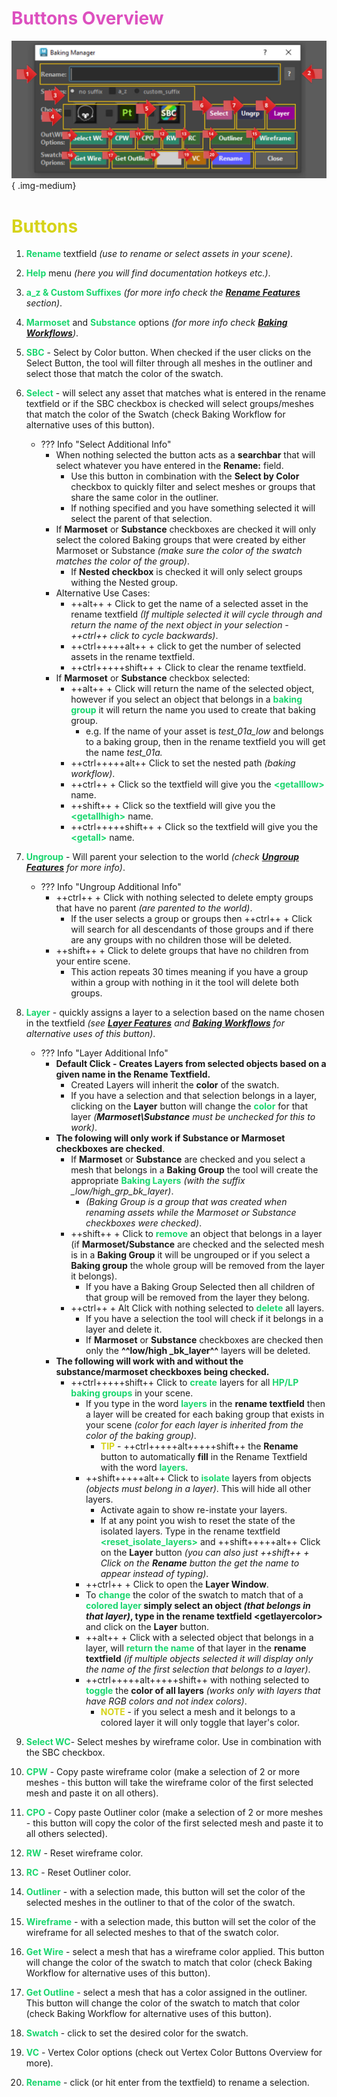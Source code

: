 
# **<span style="color:rgb(221, 80, 191);">Buttons Overview</span>**

![Buttons Overview 1](images/BM_Buttons_Overview_1.jpg){ .img-medium}

# **<span style="color:rgb(214, 211, 25);">Buttons</span>**

1. <span style="color:rgb(25, 214, 110);">**Rename**</span> textfield *(use to rename or select assets in your scene)*.
2. <span style="color:rgb(25, 214, 110);">**Help**</span> menu *(here you will find documentation hotkeys etc.)*.
3. <span style="color:rgb(25, 214, 110);">**a_z & Custom Suffixes**</span> *(for more info check the [**Rename Features**](../Baking%20Manager/Rename%20Features.md) section)*.
4. <span style="color:rgb(25, 214, 110);">**Marmoset**</span>  and <span style="color:rgb(25, 214, 110);">**Substance**</span> options *(for more info check [**Baking Workflows**](../Baking%20Manager/Baking_workflow/index.md))*.
5. <span style="color:rgb(25, 214, 110);">**SBC**</span> - Select by Color button. When checked if the user clicks on the Select Button, the tool will filter through all meshes in the outliner and select those that match the color of the swatch.
6. <span style="color:rgb(25, 214, 110);">**Select**</span> - will select any asset that matches what is entered in the rename textfield or if the SBC checkbox is checked will select groups/meshes that match the color of the Swatch (check Baking Workflow for alternative uses of this button).
    *  ??? Info "Select Additional Info"
        * When nothing selected the button acts as a **searchbar** that will select whatever you have entered in the **Rename:** field.
            * Use this button in combination with the **Select by Color** checkbox to quickly filter and select meshes or groups that share the same color in the outliner.
            * If nothing specified and you have something selected it will select the parent of that selection.
        * If **Marmoset** or **Substance** checkboxes are checked it will only select the colored Baking groups that were created by either Marmoset or Substance *(make sure the color of the swatch matches the color of the group)*.
            * If **Nested checkbox** is checked it will only select groups withing the Nested group.
        * Alternative Use Cases: 
            * ++alt++ + Click to get the name of a selected asset  in the rename textfield *(If multiple selected it will cycle through and return the name of the next object in your selection - ++ctrl++ click to cycle backwards)*.
            * ++ctrl+++++alt++ + click to get the number of selected assets in the rename textfield.
            * ++ctrl+++++shift++ + Click to clear the rename textfield.
        * If **Marmoset** or **Substance** checkbox selected:
            * ++alt++ + Click will return the name of the selected object, however if you select an object that belongs in a <span style="color:rgb(25, 214, 110);">**baking group**</span> it will return the name you used to create that baking group.
                * e.g. If the name of your asset is *test_01a_low* and belongs to a baking group, then in the rename textfield you will get the name *test_01a.*
            * ++ctrl+++++alt++ Click to set the nested path *(baking workflow)*.
            * ++ctrl++ + Click so the textfield will give you the <span style="color:rgb(25, 214, 110);">**&lt;getalllow&gt;**</span> name.
            * ++shift++ + Click so the textfield will give you the <span style="color:rgb(25, 214, 110);">**&lt;getallhigh&gt;**</span> name.
            * ++ctrl+++++shift++ + Click so the textfield will give you the <span style="color:rgb(25, 214, 110);">**&lt;getall&gt;**</span> name.
    
7. <span style="color:rgb(25, 214, 110);">**Ungroup**</span> - Will parent your selection to the world *(check [**Ungroup Features**](../Baking%20Manager/Ungroup%20Features.md) for more info)*.
    * ??? Info "Ungroup Additional Info"
        * ++ctrl++ + Click with nothing selected to delete empty groups that have no parent *(are parented to the world)*.
            * If the user selects a group or groups then ++ctrl++ + Click will search for all descendants of those groups and if there are any groups with no children those will be deleted.
        * ++shift++ + Click to delete groups that have no children from your entire scene.
            * This action repeats 30 times meaning if you have a group within a group with nothing in it the tool will delete both groups.
8. <span style="color:rgb(25, 214, 110);">**Layer**</span> - quickly assigns a layer to a selection based on the name chosen in the textfield *(see [**Layer Features**](../Baking%20Manager/Layers%20Button%20Overview.md) and  [**Baking Workflows**](../Baking%20Manager/Baking_workflow/index.md) for alternative uses of this button)*.
    * ??? Info "Layer Additional Info"
        * **Default Click - Creates Layers from selected objects based on a given **name** in the Rename Textfield.**
            * Created Layers will inherit the **color** of the swatch.
            * If you have a selection and that selection belongs in a layer, clicking on the **Layer** button will change the <span style="color:rgb(25, 214, 110);">**color**</span> for that layer *(**Marmoset\Substance** must be unchecked for this to work)*.
        * **The folowing will only work if Substance or Marmoset checkboxes are checked**.
            * If **Marmoset** or **Substance** are checked and you select a mesh that belongs in a **Baking Group** the tool will create the appropriate <span style="color:rgb(25, 214, 110);">**Baking Layers**</span> *(with the suffix _low/high_grp_bk_layer)*.
                * *(Baking Group is a group that was created when renaming assets while the Marmoset or Substance checkboxes were checked)*.
            * ++shift++ + Click to <span style="color:rgb(25, 214, 110);">**remove**</span> an object that belongs in a layer (if **Marmoset/Substance** are checked and the selected mesh is in a **Baking Group** it will be ungrouped or if you select a **Baking group** the whole group will be removed from the layer it belongs).             
                * If you have a Baking Group Selected then all children of that group will be removed from the layer they belong.
            * ++ctrl++ + Alt Click with nothing selected to  <span style="color:rgb(25, 214, 110);">**delete**</span> all layers.
                * If you have a selection the tool will check if it belongs in a layer and delete it. 
                * If **Marmoset** or **Substance** checkboxes are checked then only the **^^low/high _bk_layer^^** layers will be deleted.
        * **The following will work with and without the substance/marmoset checkboxes being checked.**
            * ++ctrl+++++shift++ Click to <span style="color:rgb(25, 214, 110);">**create**</span> layers for all <span style="color:rgb(25, 214, 110);">**HP/LP baking groups**</span> in your scene. 
                * If you type in the word <span style="color:rgb(25, 214, 110);">**layers**</span> in the **rename textfield** then a layer will be created for each baking group that exists in your scene *(color for each layer is inherited from the color of the baking group)*. 
                    * <span style="color:rgb(214, 211, 25);">**TIP**</span> - ++ctrl+++++alt+++++shift++ the **Rename** button to automatically **fill** in the Rename Textfield with the word <span style="color:rgb(25, 214, 110);">**layers**</span>.
                * ++shift+++++alt++ Click to <span style="color:rgb(25, 214, 110);">**isolate**</span> layers from objects *(objects must belong in a layer)*. This will hide all other layers. 
                    * Activate again to show re-instate your layers.
                    * If at any point you wish to reset the state of the isolated layers. Type in the rename textfield <span style="color:rgb(25, 214, 110);">**&lt;reset_isolate_layers&gt;**</span> and ++shift+++++alt++ Click on the **Layer** button *(you can also just ++shift++ + Click on the **Rename** button the get the name to appear instead of typing)*.
                * ++ctrl++ + Click to open the **Layer Window**.
                * To <span style="color:rgb(25, 214, 110);">**change**</span> the color of the swatch to match that of a <span style="color:rgb(25, 214, 110);">**colored layer **</span> simply select an object *(that belongs in that layer)*, type in the rename textfield <span style="color:rgb(25, 214, 110);">**&lt;getlayercolor&gt;**</span> and click on the **Layer** button.
                * ++alt++ + Click with a selected object that belongs in a layer, will <span style="color:rgb(25, 214, 110);">**return the name**</span> of that layer in the **rename textfield** *(if multiple objects selected it will display only the name of the first selection that belongs to a layer)*.
                * ++ctrl+++++alt+++++shift++ with nothing selected to <span style="color:rgb(25, 214, 110);">**toggle**</span> the **color of all layers** *(works only with layers that have RGB colors and not index colors)*. 
                    * <span style="color:rgb(214, 211, 25);">**NOTE**</span> - if you select a mesh and it belongs to a colored layer it will only toggle that layer's color.
9. <span style="color:rgb(25, 214, 110);">**Select WC**</span>- Select meshes by wireframe color. Use in combination with the SBC checkbox.
10. <span style="color:rgb(25, 214, 110);">**CPW**</span> - Copy paste wireframe color (make a selection of 2 or more meshes - this button will take the wireframe color of the first selected mesh and paste it on all others).
11. <span style="color:rgb(25, 214, 110);">**CPO**</span> - Copy paste Outliner color (make a selection of 2 or more meshes - this button will copy the color of the first selected mesh and paste it to all others selected).
12. <span style="color:rgb(25, 214, 110);">**RW**</span> - Reset wireframe color.
13. <span style="color:rgb(25, 214, 110);">**RC**</span> - Reset Outliner color.
14. <span style="color:rgb(25, 214, 110);">**Outliner**</span> - with a selection made, this button will set the color of the selected meshes in the outliner to that of the color of the swatch.
15. <span style="color:rgb(25, 214, 110);">**Wireframe**</span> - with a selection made, this button will set the color of the wireframe for all selected meshes to that of the swatch color.
16. <span style="color:rgb(25, 214, 110);">**Get Wire**</span> - select a mesh that has a wireframe color applied. This button will change the color of the swatch to match that color (check Baking Workflow for alternative uses of this button).
17. <span style="color:rgb(25, 214, 110);">**Get Outline**</span> - select a mesh that has a color assigned in the outliner. This button will change the color of the swatch to match that color (check Baking Workflow for alternative uses of this button).
18. <span style="color:rgb(25, 214, 110);">**Swatch**</span> - click to set the desired color for the swatch.
19. <span style="color:rgb(25, 214, 110);">**VC**</span> - Vertex Color options (check out Vertex Color Buttons Overview for more).
20. <span style="color:rgb(25, 214, 110);">**Rename**</span> - click (or hit enter from the textfield) to rename a selection.
